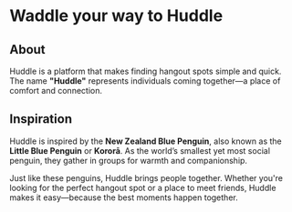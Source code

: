 # Waddle your way to **Huddle**

## About  

Huddle is a platform that makes finding hangout spots simple and quick. The name **"Huddle"** represents individuals coming together—a place of comfort and connection.  

## Inspiration  

Huddle is inspired by the **New Zealand Blue Penguin**, also known as the **Little Blue Penguin** or **Kororā**. As the world’s smallest yet most social penguin, they gather in groups for warmth and companionship.  

Just like these penguins, Huddle brings people together. Whether you're looking for the perfect hangout spot or a place to meet friends, Huddle makes it easy—because the best moments happen together.  
